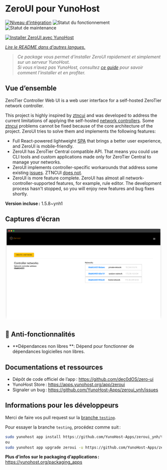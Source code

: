 <!--
Nota bene : ce README est automatiquement généré par <https://github.com/YunoHost/apps/tree/master/tools/readme_generator>
Il NE doit PAS être modifié à la main.
-->

# ZeroUI pour YunoHost

[![Niveau d’intégration](https://dash.yunohost.org/integration/zeroui.svg)](https://dash.yunohost.org/appci/app/zeroui) ![Statut du fonctionnement](https://ci-apps.yunohost.org/ci/badges/zeroui.status.svg) ![Statut de maintenance](https://ci-apps.yunohost.org/ci/badges/zeroui.maintain.svg)

[![Installer ZeroUI avec YunoHost](https://install-app.yunohost.org/install-with-yunohost.svg)](https://install-app.yunohost.org/?app=zeroui)

*[Lire le README dans d'autres langues.](./ALL_README.md)*

> *Ce package vous permet d’installer ZeroUI rapidement et simplement sur un serveur YunoHost.*  
> *Si vous n’avez pas YunoHost, consultez [ce guide](https://yunohost.org/install) pour savoir comment l’installer et en profiter.*

## Vue d’ensemble

ZeroTier Controller Web UI is a web user interface for a self-hosted ZeroTier network controller.

This project is highly inspired by [ztncui](https://github.com/key-networks/ztncui) and was developed to address the current limitations of applying the self-hosted [network controllers](https://github.com/zerotier/ZeroTierOne/tree/master/controller). Some [ztncui](https://github.com/key-networks/ztncui) problems cannot be fixed because of the core architecture of the project. ZeroUI tries to solve them and implements the following features:

- Full React-powered lightweight [SPA](https://en.wikipedia.org/wiki/Single-page_application) that brings a better user experience, and ZeroUI is mobile-friendly.
- ZeroUI has ZeroTier Central compatible API. That means you could use CLI tools and custom applications made only for ZeroTier Central to manage your networks.
- ZeroUI implements controller-specific workarounds that address some existing [issues](https://github.com/zerotier/ZeroTierOne/issues/859). ZTNCUI [does not](https://github.com/key-networks/ztncui/issues/63).
- ZeroUI is more feature complete. ZeroUI has almost all network-controller-supported features, for example, rule editor. The development process hasn't stopped, so you will enjoy new features and bug fixes shortly.


**Version incluse :** 1.5.8~ynh1

## Captures d’écran

![Capture d’écran de ZeroUI](./doc/screenshots/homepage.png)

## :red_circle: Anti-fonctionnalités

- **Dépendances non libres **: Dépend pour fonctionner de dépendances logicielles non libres.

## Documentations et ressources

- Dépôt de code officiel de l’app : <https://github.com/dec0dOS/zero-ui>
- YunoHost Store : <https://apps.yunohost.org/app/zeroui>
- Signaler un bug : <https://github.com/YunoHost-Apps/zeroui_ynh/issues>

## Informations pour les développeurs

Merci de faire vos pull request sur la [branche `testing`](https://github.com/YunoHost-Apps/zeroui_ynh/tree/testing).

Pour essayer la branche `testing`, procédez comme suit :

```bash
sudo yunohost app install https://github.com/YunoHost-Apps/zeroui_ynh/tree/testing --debug
ou
sudo yunohost app upgrade zeroui -u https://github.com/YunoHost-Apps/zeroui_ynh/tree/testing --debug
```

**Plus d’infos sur le packaging d’applications :** <https://yunohost.org/packaging_apps>
